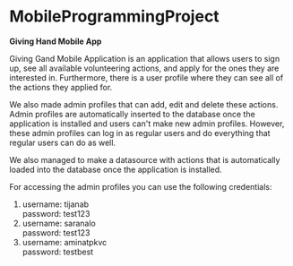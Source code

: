 # MobileProgrammingProject
**Giving Hand Mobile App**

Giving Gand Mobile Application is an application that allows users to sign up, see all available volunteering actions, and apply for the ones they are interested in. Furthermore, there is a user profile where they can see all of the actions they applied for.

We also made admin profiles that can add, edit and delete these actions. Admin profiles are automatically inserted to the database once the application is installed and users can't make new admin profiles. However, these admin profiles can log in as regular users and do everything that regular users can do as well.

We also managed to make a datasource with actions that is automatically loaded into the database once the application is installed.

For accessing the admin profiles you can use the following credentials:
1. username: tijanab    
   password: test123
2. username: saranalo     
   password: test123
3. username: aminatpkvc     
   password: testbest
